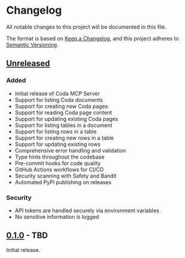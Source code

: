 # Changelog

All notable changes to this project will be documented in this file.

The format is based on [Keep a Changelog](https://keepachangelog.com/en/1.0.0/),
and this project adheres to [Semantic Versioning](https://semver.org/spec/v2.0.0.html).

## [Unreleased]

### Added
- Initial release of Coda MCP Server
- Support for listing Coda documents
- Support for creating new Coda pages
- Support for reading Coda page content
- Support for updating existing Coda pages
- Support for listing tables in a document
- Support for listing rows in a table
- Support for creating new rows in a table
- Support for updating existing rows
- Comprehensive error handling and validation
- Type hints throughout the codebase
- Pre-commit hooks for code quality
- GitHub Actions workflows for CI/CD
- Security scanning with Safety and Bandit
- Automated PyPI publishing on releases

### Security
- API tokens are handled securely via environment variables
- No sensitive information is logged

## [0.1.0] - TBD

Initial release.

[Unreleased]: https://github.com/yourusername/coda-mcp-server/compare/v0.1.0...HEAD
[0.1.0]: https://github.com/yourusername/coda-mcp-server/releases/tag/v0.1.0